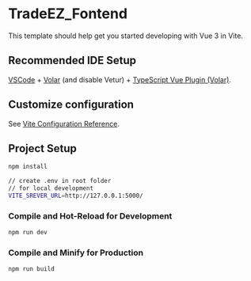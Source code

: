 # TradeEZ_Fontend

This template should help get you started developing with Vue 3 in Vite.

## Recommended IDE Setup

[VSCode](https://code.visualstudio.com/) + [Volar](https://marketplace.visualstudio.com/items?itemName=Vue.volar) (and disable Vetur) + [TypeScript Vue Plugin (Volar)](https://marketplace.visualstudio.com/items?itemName=Vue.vscode-typescript-vue-plugin).

## Customize configuration

See [Vite Configuration Reference](https://vitejs.dev/config/).

## Project Setup

```sh
npm install

// create .env in root folder
// for local development
VITE_SREVER_URL=http://127.0.0.1:5000/
```

### Compile and Hot-Reload for Development

```sh
npm run dev
```

### Compile and Minify for Production

```sh
npm run build
```
